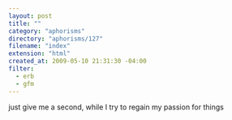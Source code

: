 ```yaml
---
layout: post
title: ""
category: "aphorisms"
directory: "aphorisms/127"
filename: "index"
extension: "html"
created_at: 2009-05-10 21:31:30 -04:00
filter:
  - erb
  - gfm
---
```


just give me a second, while I try to regain my passion for things

